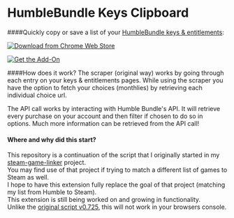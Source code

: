 # HumbleBundle Keys Clipboard
####Quickly copy or save a list of your [HumbleBundle keys & entitlements](https://www.humblebundle.com/home/keys):

[![Download from Chrome Web Store](https://developer.chrome.com/webstore/images/ChromeWebStore_Badge_v2_206x58.png 'HumbleBundle Keys Clipboard extension, available in the Chrome Web Store')](https://chrome.google.com/webstore/detail/humblebundle-keys-clipboa/cmepjcombnmfffjpnnnhmagpmdmnbedg?hl=en)

[![Get the Add-On](https://ffp4g1ylyit3jdyti1hqcvtb-wpengine.netdna-ssl.com/addons/files/2015/11/get-the-addon.png 'HumbleBundle Keys Clipboard Add-On available in FireFox add-ons')](https://addons.mozilla.org/en-US/firefox/addon/humblebundle-keys-clipboard/)


####How does it work?
The scraper (original way) works by going through each entry on your keys & entitlements pages.
While using the scraper you have the option to fetch your choices (monthlies) by retrieving each individual choice url.

The API call works by interacting with Humble Bundle's API.
It will retrieve every purchase on your account and then filter if chosen to do so in options.
Much more information can be retrieved from the API call!


#### Where and why did this start?
This repository is a continuation of the script that I originally started in my [steam-game-linker](https://github.com/BeevMan/steam-game-linker) project.  
You may find use of that project if trying to match a different list of games to Steam as well.  
I hope to have this extension fully replace the goal of that project (matching my list from Humble to Steam).  
This extension is still being worked on and growing in functionality.  
Unlike the [original script v0.725](https://github.com/BeevMan/steam-game-linker/blob/master/scripts/hbKeyPgNameLister.js), this will not work in your browsers console.